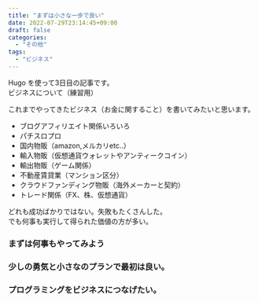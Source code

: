 ```yaml
---
title: "まずは小さな一歩で良い"
date: 2022-07-29T23:14:45+09:00
draft: false
categories:
  - "その他"
tags:
  - "ビジネス"
---
```



Hugo を使って3日目の記事です。  
ビジネスについて（練習用）

<!--more-->
  

これまでやってきたビジネス（お金に関すること）を書いてみたいと思います。 
- ブログアフィリエイト関係いろいろ
- パチスロプロ
- 国内物販（amazon,メルカリetc..）
- 輸入物販（仮想通貨ウォレットやアンティークコイン）
- 輸出物販（ゲーム関係）
- 不動産賃貸業（マンション区分）
- クラウドファンディング物販（海外メーカーと契約）
- トレード関係（FX、株、仮想通貨）  
  
  
どれも成功ばかりではない。失敗もたくさんした。  
でも何事も実行して得られた価値の方が多い。  
  
### まずは何事もやってみよう 
### 少しの勇気と小さなのプランで最初は良い。
### プログラミングをビジネスにつなげたい。